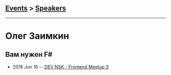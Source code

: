 ## [Events](../README.md) > [Speakers](../speakers.md)
---

# Олег Заимкин

## Вам нужен F#
- 2018 Jun 16 -- [DEV NSK - Frontend Meetup 3](https://www.youtube.com/watch?v=speY5apfUBg)    
